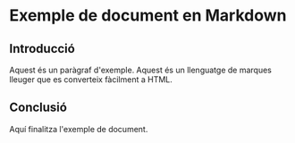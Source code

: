 # Exemple de document en Markdown

## Introducció
Aquest és un paràgraf d'exemple. Aquest és un llenguatge de marques lleuger que es converteix fàcilment a HTML.

## Conclusió
Aquí finalitza l'exemple de document.

